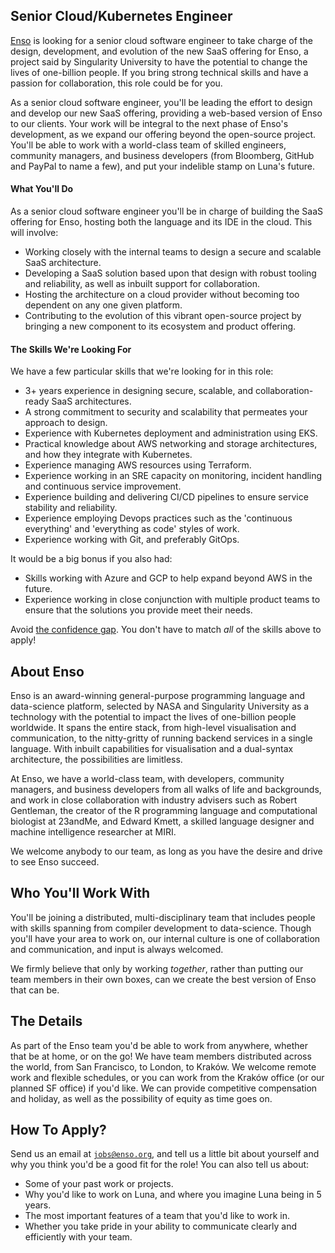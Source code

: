 ## Senior Cloud/Kubernetes Engineer
[Enso](https://enso.org) is looking for a senior cloud software engineer to
take charge of the design, development, and evolution of the new SaaS offering
for Enso, a project said by Singularity University to have the potential to
change the lives of one-billion people. If you bring strong technical skills and
have a passion for collaboration, this role could be for you.

As a senior cloud software engineer, you'll be leading the effort to design and
develop our new SaaS offering, providing a web-based version of Enso to our
clients. Your work will be integral to the next phase of Enso's development, as
we expand our offering beyond the open-source project. You'll be able to work
with a world-class team of skilled engineers, community managers, and business
developers (from Bloomberg, GitHub and PayPal to name a few), and put your
indelible stamp on Luna's future.

#### What You'll Do
As a senior cloud software engineer you'll be in charge of building the SaaS
offering for Enso, hosting both the language and its IDE in the cloud.
This will involve:

- Working closely with the internal teams to design a secure and scalable SaaS
  architecture.
- Developing a SaaS solution based upon that design with robust tooling and
  reliability, as well as inbuilt support for collaboration.
- Hosting the architecture on a cloud provider without becoming too dependent on
  any one given platform.
- Contributing to the evolution of this vibrant open-source project by bringing
  a new component to its ecosystem and product offering.

#### The Skills We're Looking For
We have a few particular skills that we're looking for in this role:

- 3+ years experience in designing secure, scalable, and collaboration-ready
  SaaS architectures.
- A strong commitment to security and scalability that permeates your approach
  to design.
- Experience with Kubernetes deployment and administration using EKS.
- Practical knowledge about AWS networking and storage architectures, and how
  they integrate with Kubernetes.
- Experience managing AWS resources using Terraform.
- Experience working in an SRE capacity on monitoring, incident handling and
  continuous service improvement.
- Experience building and delivering CI/CD pipelines to ensure service stability
  and reliability.
- Experience employing Devops practices such as the 'continuous everything' and
  'everything as code' styles of work.
- Experience working with Git, and preferably GitOps.

It would be a big bonus if you also had:

- Skills working with Azure and GCP to help expand beyond AWS in the future.
- Experience working in close conjunction with multiple product teams to ensure
  that the solutions you provide meet their needs.

Avoid [the confidence gap](https://www.forbes.com/sites/womensmedia/2014/04/28/act-now-to-shrink-the-confidence-gap/).
You don't have to match _all_ of the skills above to apply!

## About Enso
Enso is an award-winning general-purpose programming language and data-science
platform, selected by NASA and Singularity University as a technology with the
potential to impact the lives of one-billion people worldwide. It spans the
entire stack, from high-level visualisation and communication, to the
nitty-gritty of running backend services in a single language. With inbuilt
capabilities for visualisation and a dual-syntax architecture, the possibilities
are limitless.

At Enso, we have a world-class team, with developers, community managers, and
business developers from all walks of life and backgrounds, and work in close
collaboration with industry advisers such as Robert Gentleman, the creator of
the R programming language and computational biologist at 23andMe, and Edward
Kmett, a skilled language designer and machine intelligence researcher at MIRI.

We welcome anybody to our team, as long as you have the desire and drive to see
Enso succeed.

## Who You'll Work With
You'll be joining a distributed, multi-disciplinary team that includes people
with skills spanning from compiler development to data-science. Though you'll
have your area to work on, our internal culture is one of collaboration and
communication, and input is always welcomed.

We firmly believe that only by working _together_, rather than putting our team
members in their own boxes, can we create the best version of Enso that can be.

## The Details
As part of the Enso team you'd be able to work from anywhere, whether that be at
home, or on the go! We have team members distributed across the world, from San
Francisco, to London, to Kraków. We welcome remote work and flexible schedules,
or you can work from the Kraków office (or our planned SF office) if you'd like.
We can provide competitive compensation and holiday, as well as the possibility
of equity as time goes on.

## How To Apply?
Send us an email at [`jobs@enso.org`](mailto:jobs@enso.org), and tell us a
little bit about yourself and why you think you'd be a good fit for the role!
You can also tell us about:

- Some of your past work or projects.
- Why you'd like to work on Luna, and where you imagine Luna being in 5 years.
- The most important features of a team that you'd like to work in.
- Whether you take pride in your ability to communicate clearly and efficiently
  with your team.
